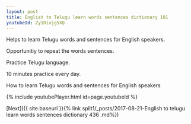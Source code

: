 ```yaml
---
layout: post
title: English to Telugu learn words sentences dictionary 181 
youtubeId: Zy1Dixjg5XQ
---
```

 
 
Helps to learn Telugu words and sentences for English speakers.

Opportunitiy to repeat the words sentences. 

Practice Telugu language. 
 
10 minutes practice every day. 
 
How to learn Telugu words and sentences for English speakers 
 
{% include youtubePlayer.html id=page.youtubeId %}
 
 
[Next]({{ site.baseurl }}{% link  split1/_posts/2017-08-21-English to telugu learn words sentences dictionary 436 .md%})
 

